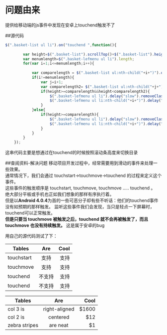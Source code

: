 # 问题由来
提供给移动端的js事件中发现在安卓上touchend触发不了  

##源代码

```js
$(".basket-list ul li").on("touchend ",function(){
		
		var height=$(".basket-list").scrollTop()+$(".basket-list").height()-$(".basket-list ul li").height();
		var menumlength=$(".basket-lefmenu ul li").length;
		for(var i=1;i<=menumlength;i++){
			
			var comparelength = $(".basket-list ul:nth-child("+i+")").offset().top-$(".basket-list ul:first-child").offset().top;
			if(i!=menumlength){
				var j=i+1;
				var comparelength2= $(".basket-list ul:nth-child("+j+")").offset().top-$(".basket-list ul:first-child").offset().top;
				if(height>=comparelength&&height<comparelength2){
					$(".basket-lefmenu ul li").delay("slow").removeClass("selected ");
					$(".basket-lefmenu ul li:nth-child("+i+")").delay("slow").addClass("selected");		
				}	
			}else{
				if(height>=comparelength){
					$(".basket-lefmenu ul li").delay("slow").removeClass("selected ");
					$(".basket-lefmenu ul li:nth-child("+i+")").delay("slow").addClass("selected");			
				}	
			}
		}
	});
```
这串代码主要是想通过在touchend的时候按照滚动条高度来切换目录  


##查阅资料-解决问题
移动项目开发过程中，经常需要用到滑动的事件来处理一些效果。  
通常情况下，我们会通过  touchstart->touchmove->touchend  的过程来定义这个事件。  
这些事件的触发顺序是  touchstart, touchmove, touchmove ….. touchend  。  
绝大部分平板或手机也正如我们想象的那样有序执行着。  
但是以**Android 4.0.4**为首的一些可恶分子却有些不听话：他们的touchend事件没有如预期的那样触发。
监听这些事件我们会发现，当只是轻点一下屏幕时，touchend可以正常触发。  
**但是只要当 touchmove 被触发之后，touchend 就不会再被触发了，而且 touchmove 也没有持续触发。**
这是属于安卓的bug

用自己的源代码测试了下： 



 
| Tables        | Are           | Cool  |
| ------------- |:-------------:| -----:|
| touchstart    | 支持          |  支持 |
| touchmove     | 支持          |  支持 |
| touchend      | 不支持        |  支持 |
| touchend      | 不支持        |  支持 |



| Tables        | Are           | Cool  |
| ------------- |:-------------:| -----:|
| col 3 is      | right-aligned | $1600 |
| col 2 is      | centered      |   $12 |
| zebra stripes | are neat      |    $1 |
